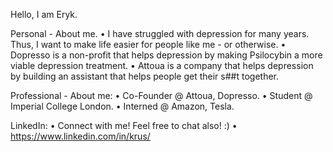 Hello, I am Eryk. 

Personal - About me.
• I have struggled with depression for many years. Thus, I want to make life easier for people like me - or otherwise.
• Dopresso is a non-profit that helps depression by making Psilocybin a more viable depression treatment.
• Attoua is a company that helps depression by building an assistant that helps people get their s##t together.

Professional - About me:
• Co-Founder @ Attoua, Dopresso.
• Student @ Imperial College London.
• Interned @ Amazon, Tesla.

LinkedIn: 
• Connect with me! Feel free to chat also! :)
• https://www.linkedin.com/in/krus/
